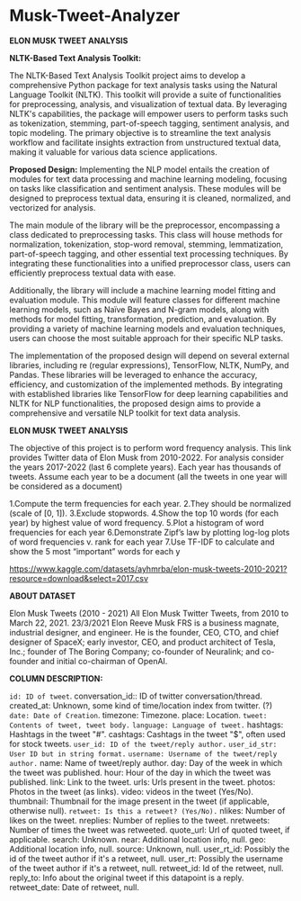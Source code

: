 # Musk-Tweet-Analyzer
__ELON MUSK TWEET ANALYSIS__

__NLTK-Based Text Analysis Toolkit:__

The NLTK-Based Text Analysis Toolkit project aims to develop a comprehensive Python package for text analysis tasks using the Natural Language Toolkit (NLTK). This toolkit will provide a suite of functionalities for preprocessing, analysis, and visualization of textual data. By leveraging NLTK's capabilities, the package will empower users to perform tasks such as tokenization, stemming, part-of-speech tagging, sentiment analysis, and topic modeling. The primary objective is to streamline the text analysis workflow and facilitate insights extraction from unstructured textual data, making it valuable for various data science applications.

__Proposed Design:__
Implementing the NLP model entails the creation of modules for text data processing and machine learning modeling, focusing on tasks like classification and sentiment analysis. These modules will be designed to preprocess textual data, ensuring it is cleaned, normalized, and vectorized for analysis.

The main module of the library will be the preprocessor, encompassing a class dedicated to preprocessing tasks. This class will house methods for normalization, tokenization, stop-word removal, stemming, lemmatization, part-of-speech tagging, and other essential text processing techniques. By integrating these functionalities into a unified preprocessor class, users can efficiently preprocess textual data with ease.

Additionally, the library will include a machine learning model fitting and evaluation module. This module will feature classes for different machine learning models, such as Naïve Bayes and N-gram models, along with methods for model fitting, transformation, prediction, and evaluation. By providing a variety of machine learning models and evaluation techniques, users can choose the most suitable approach for their specific NLP tasks.

The implementation of the proposed design will depend on several external libraries, including re (regular expressions), TensorFlow, NLTK, NumPy, and Pandas. These libraries will be leveraged to enhance the accuracy, efficiency, and customization of the implemented methods. By integrating with established libraries like TensorFlow for deep learning capabilities and NLTK for NLP functionalities, the proposed design aims to provide a comprehensive and versatile NLP toolkit for text data analysis.

__ELON MUSK TWEET ANALYSIS__

The objective of this project is to perform word frequency analysis. This link provides Twitter data of Elon Musk from 2010-2022. For analysis consider the years 2017-2022 (last 6 complete years). Each year has thousands of tweets. Assume each year to be a document (all the tweets in one year will be considered as a document)

1.Compute the term frequencies for each year.
2.They should be normalized (scale of [0, 1]).
3.Exclude stopwords.
4.Show the top 10 words (for each year) by highest value of word frequency.
5.Plot a histogram of word frequencies for each year
6.Demonstrate Zipf’s law by plotting log-log plots of word frequencies v. rank for each year
7.Use TF-IDF to calculate and show the 5 most “important” words for each y

https://www.kaggle.com/datasets/ayhmrba/elon-musk-tweets-2010-2021?resource=download&select=2017.csv

__ABOUT DATASET__

Elon Musk Tweets (2010 - 2021) All Elon Musk Twitter Tweets, from 2010 to March 22, 2021. 23/3/2021 Elon Reeve Musk FRS is a business magnate, industrial designer, and engineer. He is the founder, CEO, CTO, and chief designer of SpaceX; early investor, CEO, and product architect of Tesla, Inc.; founder of The Boring Company; co-founder of Neuralink; and co-founder and initial co-chairman of OpenAI.

__COLUMN DESCRIPTION:__

`id: ID of tweet`.
conversation_id:: ID of twitter conversation/thread.
created_at: Unknown, some kind of time/location index from twitter. (?)
`date: Date of Creation`.
timezone: Timezone.
place: Location.
`tweet: Contents of tweet, tweet body.`
`language: Language of tweet.`
hashtags: Hashtags in the tweet "#".
cashtags: Cashtags in the tweet "$", often used for stock tweets.
`user_id: ID of the tweet/reply author.`
`user_id_str: User ID but in string format.`
`username: Username of the tweet/reply author.`
 name: Name of tweet/reply author.
day: Day of the week in which the tweet was published.
hour: Hour of the day in which the tweet was published.
link: Link to the tweet.
urls: Urls present in the tweet.
photos: Photos in the tweet (as links).
video: videos in the tweet (Yes/No).
thumbnail: Thumbnail for the image present in the tweet (if applicable, otherwise null).
`retweet: Is this a retweet? (Yes/No).`
        nlikes: Number of likes on the tweet.
nreplies: Number of replies to the tweet.
nretweets: Number of times the tweet was retweeted.
quote_url: Url of quoted tweet, if applicable.
search: Unknown.
near: Additional location info, null.
geo: Additional location info, null.
source: Unknown, null.
user_rt_id: Possibly the id of the tweet author if it's a retweet, null.
user_rt: Possibly the username of the tweet author if it's a retweet, null.
retweet_id: Id of the retweet, null.
reply_to: Info about the original tweet if this datapoint is a reply.
retweet_date: Date of retweet, null.
